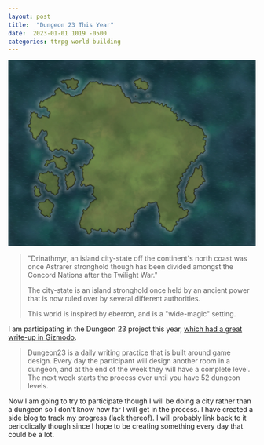 ```yaml
---
layout: post
title:  "Dungeon 23 This Year"
date:  2023-01-01 1019 -0500
categories: ttrpg world building
---
```


![ A blank map of a green island amid a soft blue sea.](/img/map_blank.jpg)

> "Drinathmyr, an island city-state off the continent's north coast was once Astrarer stronghold though has been divided amongst the Concord Nations after the Twilight War."
> 
> The city-state is an island stronghold once held by an ancient power that is now ruled over by several different authorities.
> 
> This world is inspired by eberron, and is a "wide-magic" setting.

I am participating in the Dungeon 23 project this year, [which had a great write-up in Gizmodo](https://gizmodo.com/dungeon23-2023-ttrpg-writing-challenge-roleplaying-game-1849930262).

> Dungeon23 is a daily writing practice that is built around game design. Every day the participant will design another room in a dungeon, and at the end of the week they will have a complete level. The next week starts the process over until you have 52 dungeon levels.

Now I am going to try to participate though I will be doing a city rather than a dungeon so I don't know how far I will get in the process. I have created a side blog to track my progress (lack thereof). I will probably link back to it periodically though since I hope to be creating something every day that could be a lot.